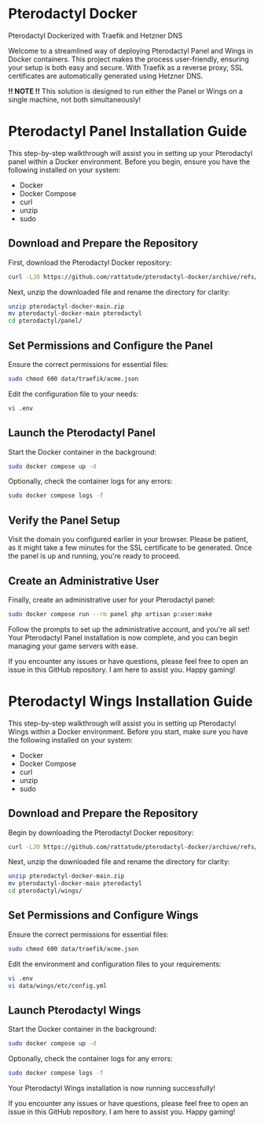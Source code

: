 # Pterodactyl Docker

Pterodactyl Dockerized with Traefik and Hetzner DNS

Welcome to a streamlined way of deploying Pterodactyl Panel and Wings in Docker containers. This project makes the process user-friendly, ensuring your setup is both easy and secure. With Traefik as a reverse proxy, SSL certificates are automatically generated using Hetzner DNS.

**!! NOTE !!** This solution is designed to run either the Panel or Wings on a single machine, not both simultaneously!

# Pterodactyl Panel Installation Guide

This step-by-step walkthrough will assist you in setting up your Pterodactyl panel within a Docker environment. Before you begin, ensure you have the following installed on your system:

- Docker
- Docker Compose
- curl
- unzip
- sudo

## Download and Prepare the Repository

First, download the Pterodactyl Docker repository:

```bash
curl -LJO https://github.com/rattatude/pterodactyl-docker/archive/refs/heads/main.zip
```

Next, unzip the downloaded file and rename the directory for clarity:

```bash
unzip pterodactyl-docker-main.zip
mv pterodactyl-docker-main pterodactyl
cd pterodactyl/panel/
```

## Set Permissions and Configure the Panel

Ensure the correct permissions for essential files:

```bash
sudo chmod 600 data/traefik/acme.json
```

Edit the configuration file to your needs:

```bash
vi .env
```

## Launch the Pterodactyl Panel

Start the Docker container in the background:

```bash
sudo docker compose up -d
```

Optionally, check the container logs for any errors:

```bash
sudo docker compose logs -f
```

## Verify the Panel Setup

Visit the domain you configured earlier in your browser. Please be patient, as it might take a few minutes for the SSL certificate to be generated. Once the panel is up and running, you're ready to proceed.

## Create an Administrative User

Finally, create an administrative user for your Pterodactyl panel:

```bash
sudo docker compose run --rm panel php artisan p:user:make
```

Follow the prompts to set up the administrative account, and you're all set! Your Pterodactyl Panel installation is now complete, and you can begin managing your game servers with ease.

If you encounter any issues or have questions, please feel free to open an issue in this GitHub repository. I am here to assist you. Happy gaming!

# Pterodactyl Wings Installation Guide

This step-by-step walkthrough will assist you in setting up Pterodactyl Wings within a Docker environment. Before you start, make sure you have the following installed on your system:

- Docker
- Docker Compose
- curl
- unzip
- sudo

## Download and Prepare the Repository

Begin by downloading the Pterodactyl Docker repository:

```bash
curl -LJO https://github.com/rattatude/pterodactyl-docker/archive/refs/heads/main.zip
```

Next, unzip the downloaded file and rename the directory for clarity:

```bash
unzip pterodactyl-docker-main.zip
mv pterodactyl-docker-main pterodactyl
cd pterodactyl/wings/
```

## Set Permissions and Configure Wings

Ensure the correct permissions for essential files:

```bash
sudo chmod 600 data/traefik/acme.json
```

Edit the environment and configuration files to your requirements:

```bash
vi .env
vi data/wings/etc/config.yml
```

## Launch Pterodactyl Wings

Start the Docker container in the background:

```bash
sudo docker compose up -d
```

Optionally, check the container logs for any errors:

```bash
sudo docker compose logs -f
```

Your Pterodactyl Wings installation is now running successfully!

If you encounter any issues or have questions, please feel free to open an issue in this GitHub repository. I am here to assist you. Happy gaming!
